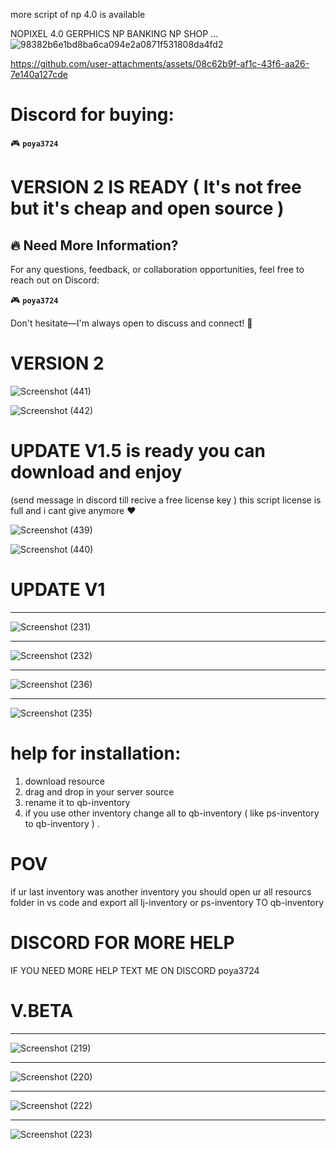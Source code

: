 more script of np 4.0 is available

NOPIXEL 4.0 GERPHICS NP BANKING NP SHOP ...
![98382b6e1bd8ba6ca094e2a0871f531808da4fd2](https://github.com/user-attachments/assets/0b0ec3fa-0cfb-49d6-a2da-98353efcfeb9)

https://github.com/user-attachments/assets/08c62b9f-af1c-43f6-aa26-7e140a127cde

# Discord for buying:  
🎮 **`poya3724`**

# VERSION 2 IS READY ( It's not free but it's cheap and open source )

## 🔥 Need More Information?  

For any questions, feedback, or collaboration opportunities, feel free to reach out on Discord:  

🎮 **`poya3724`**

Don't hesitate—I'm always open to discuss and connect! 🚀

# VERSION 2

![Screenshot (441)](https://github.com/user-attachments/assets/079b8f6b-234a-4fb6-8a0c-09efd2b8e751)

![Screenshot (442)](https://github.com/user-attachments/assets/9a3c786c-b761-4f7e-8251-1ec39867117d)

# UPDATE V1.5 is ready you can download and enjoy

(send message in discord till recive a free license key )
this script license is full and i cant give anymore ❤️


![Screenshot (439)](https://github.com/user-attachments/assets/c8cc8f3a-141c-46ae-bdb6-188e230899ed)


![Screenshot (440)](https://github.com/user-attachments/assets/117b4930-5115-461e-a41b-70711c7fce1d)


# UPDATE V1

**********
 
![Screenshot (231)](https://github.com/pooyahpx/Nopixel-4.0-inventory/assets/73234330/8a6809c3-90ee-477b-a51e-387e497807db)


************

![Screenshot (232)](https://github.com/pooyahpx/Nopixel-4.0-inventory/assets/73234330/08b2b835-5348-425b-9a1d-43af9036b501)


*************

![Screenshot (236)](https://github.com/pooyahpx/Nopixel-4.0-inventory/assets/73234330/a7f78da0-e5b9-4e42-a4fe-a7fe1866bfde)


**************

![Screenshot (235)](https://github.com/pooyahpx/Nopixel-4.0-inventory/assets/73234330/b55c5201-154d-439e-93d8-998dc148828a)

# help for installation:

1. download resource
2. drag and drop in your server source
3. rename it to qb-inventory
4. if you use other inventory change all to qb-inventory ( like ps-inventory to qb-inventory ) .

# POV
if ur last inventory was another inventory you should open ur all resourcs folder in vs code and export all lj-inventory or ps-inventory TO qb-inventory

# DISCORD FOR MORE HELP 

IF YOU NEED MORE HELP TEXT ME ON DISCORD poya3724

# V.BETA

**********
 
![Screenshot (219)](https://github.com/pooyahpx/Nopixel-4.0-inventory/assets/73234330/f578701a-a287-4fb0-972b-afe084b8b242)

************

![Screenshot (220)](https://github.com/pooyahpx/Nopixel-4.0-inventory/assets/73234330/d161a0d6-652d-4180-9aab-018c21f04ae8)

*************



![Screenshot (222)](https://github.com/pooyahpx/Nopixel-4.0-inventory/assets/73234330/fb50d7d7-a8cd-44f7-8c53-11777e2a22f7)

**************

![Screenshot (223)](https://github.com/pooyahpx/Nopixel-4.0-inventory/assets/73234330/45d1bd5c-06ca-4958-8248-26766d304bde)
